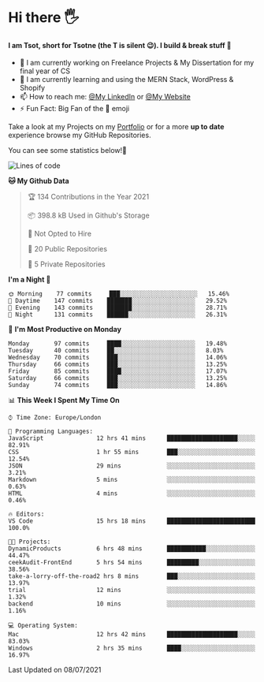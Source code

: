 # Hi there :raised_hand_with_fingers_splayed:
#### I am Tsot, short for Tsotne (the T is silent :wink:). I build & break stuff :space_invader:
- :telescope: I am currently working on Freelance Projects & My Dissertation for my final year of CS
- :seedling: I am currently learning and using the MERN Stack, WordPress & Shopify
- :mailbox: How to reach me: [@My LinkedIn](https://www.linkedin.com/in/tsotne-gvadzabia/) or [@My Website](https://tsotnegvadzabia.me/contact)
- :zap: Fun Fact: Big Fan of the :space_invader: emoji

Take a look at my Projects on my [Portfolio](https://tsotnegvadzabia.me/) or for a more **up to date** experience browse my GitHub Repositories.

You can see some statistics below!:space_invader:
<!--START_SECTION:waka-->
![Lines of code](https://img.shields.io/badge/From%20Hello%20World%20I%27ve%20Written-3.5%20million%20lines%20of%20code-blue)

**🐱 My Github Data** 

> 🏆 134 Contributions in the Year 2021
 > 
> 📦 398.8 kB Used in Github's Storage 
 > 
> 🚫 Not Opted to Hire
 > 
> 📜 20 Public Repositories 
 > 
> 🔑 5 Private Repositories  
 > 
**I'm a Night 🦉** 

```text
🌞 Morning    77 commits     ███░░░░░░░░░░░░░░░░░░░░░░   15.46% 
🌆 Daytime    147 commits    ███████░░░░░░░░░░░░░░░░░░   29.52% 
🌃 Evening    143 commits    ███████░░░░░░░░░░░░░░░░░░   28.71% 
🌙 Night      131 commits    ██████░░░░░░░░░░░░░░░░░░░   26.31%

```
📅 **I'm Most Productive on Monday** 

```text
Monday       97 commits     ████░░░░░░░░░░░░░░░░░░░░░   19.48% 
Tuesday      40 commits     ██░░░░░░░░░░░░░░░░░░░░░░░   8.03% 
Wednesday    70 commits     ███░░░░░░░░░░░░░░░░░░░░░░   14.06% 
Thursday     66 commits     ███░░░░░░░░░░░░░░░░░░░░░░   13.25% 
Friday       85 commits     ████░░░░░░░░░░░░░░░░░░░░░   17.07% 
Saturday     66 commits     ███░░░░░░░░░░░░░░░░░░░░░░   13.25% 
Sunday       74 commits     ███░░░░░░░░░░░░░░░░░░░░░░   14.86%

```


📊 **This Week I Spent My Time On** 

```text
⌚︎ Time Zone: Europe/London

💬 Programming Languages: 
JavaScript               12 hrs 41 mins      ████████████████████░░░░░   82.91% 
CSS                      1 hr 55 mins        ███░░░░░░░░░░░░░░░░░░░░░░   12.54% 
JSON                     29 mins             ░░░░░░░░░░░░░░░░░░░░░░░░░   3.21% 
Markdown                 5 mins              ░░░░░░░░░░░░░░░░░░░░░░░░░   0.63% 
HTML                     4 mins              ░░░░░░░░░░░░░░░░░░░░░░░░░   0.46%

🔥 Editors: 
VS Code                  15 hrs 18 mins      █████████████████████████   100.0%

🐱‍💻 Projects: 
DynamicProducts          6 hrs 48 mins       ███████████░░░░░░░░░░░░░░   44.47% 
ceekAudit-FrontEnd       5 hrs 54 mins       █████████░░░░░░░░░░░░░░░░   38.56% 
take-a-lorry-off-the-road2 hrs 8 mins        ███░░░░░░░░░░░░░░░░░░░░░░   13.97% 
trial                    12 mins             ░░░░░░░░░░░░░░░░░░░░░░░░░   1.32% 
backend                  10 mins             ░░░░░░░░░░░░░░░░░░░░░░░░░   1.16%

💻 Operating System: 
Mac                      12 hrs 42 mins      ████████████████████░░░░░   83.03% 
Windows                  2 hrs 35 mins       ████░░░░░░░░░░░░░░░░░░░░░   16.97%

```


 Last Updated on 08/07/2021
<!--END_SECTION:waka-->
